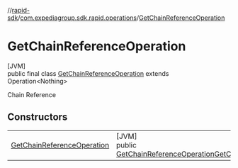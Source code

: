 //[rapid-sdk](../../../index.md)/[com.expediagroup.sdk.rapid.operations](../index.md)/[GetChainReferenceOperation](index.md)

# GetChainReferenceOperation

[JVM]\
public final class [GetChainReferenceOperation](index.md) extends Operation&lt;Nothing&gt;

Chain Reference

## Constructors

| | |
|---|---|
| [GetChainReferenceOperation](-get-chain-reference-operation.md) | [JVM]<br>public [GetChainReferenceOperation](index.md)[GetChainReferenceOperation](-get-chain-reference-operation.md)([GetChainReferenceOperationParams](../-get-chain-reference-operation-params/index.md)params) |
